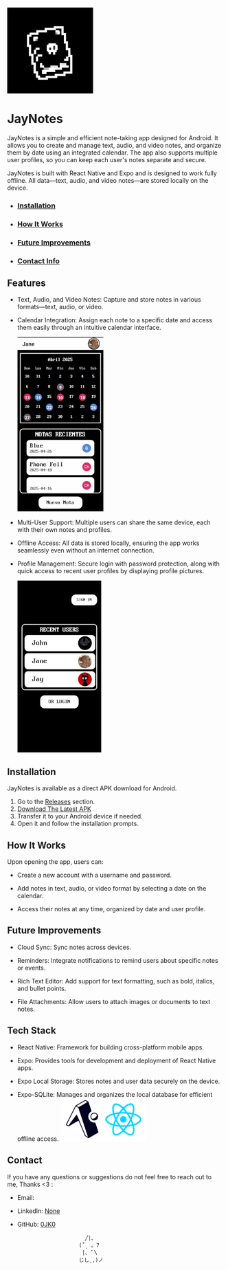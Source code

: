 ![JayNotes Icon](demoImages/icon.png )
# JayNotes 

JayNotes is a simple and efficient note-taking app designed for Android. It allows you to create and manage text, audio, and video notes, and organize them by date using an integrated calendar. The app also supports multiple user profiles, so you can keep each user's notes separate and secure.

JayNotes is built with React Native and Expo and is designed to work fully offline. All data—text, audio, and video notes—are stored locally on the device.

- ### [Installation](#future-improvements)
- ### [How It Works](#Tech-Stack)
- ### [Future Improvements](#Contact)
- ### [Contact Info](#Contact)

## Features

- Text, Audio, and Video Notes: Capture and store notes in various formats—text, audio, or video.

- Calendar Integration: Assign each note to a specific date and access them easily through an intuitive calendar interface.

  ![HomeScreen](demoImages/HomeScreen.jpeg)

- Multi-User Support: Multiple users can share the same device, each with their own notes and profiles.

- Offline Access: All data is stored locally, ensuring the app works seamlessly even without an internet connection.

- Profile Management: Secure login with password protection, along with quick access to recent user profiles by displaying profile pictures.

  ![QuickLogin](demoImages/QuickLogin.jpeg)

## Installation

JayNotes is available as a direct APK download for Android.

1. Go to the [Releases](#https://github.com/0JK0/JayNotes/releases) section.
2. [Download The Latest APK](https://github.com/0JK0/JayNotes/releases)
3. Transfer it to your Android device if needed.
4. Open it and follow the installation prompts.

## How It Works

Upon opening the app, users can:

 - Create a new account with a username and password.

 - Add notes in text, audio, or video format by selecting a date on the calendar.

 - Access their notes at any time, organized by date and user profile.

## Future Improvements

 - Cloud Sync: Sync notes across devices.

 - Reminders: Integrate notifications to remind users about specific notes or events.

 - Rich Text Editor: Add support for text formatting, such as bold, italics, and bullet points.

 - File Attachments: Allow users to attach images or documents to text notes.

## Tech Stack

- React Native: Framework for building cross-platform mobile apps.

- Expo: Provides tools for development and deployment of React Native apps.

- Expo Local Storage: Stores notes and user data securely on the device.

- Expo-SQLite: Manages and organizes the local database for efficient offline access.
  ![QuickLogin](demoImages/TechStack.png)


## Contact
If you have any questions or suggestions do not feel free to reach out to me, Thanks <3 :
- Email:
- LinkedIn: [None](https://www.linkedin.com/in/yourusername/)
- GitHub: [0JK0](https://github.com/0JK0)



                            ╱|、
                          (˚ˎ 。7  
                           |、˜〵          
                          じしˍ,)ノ

